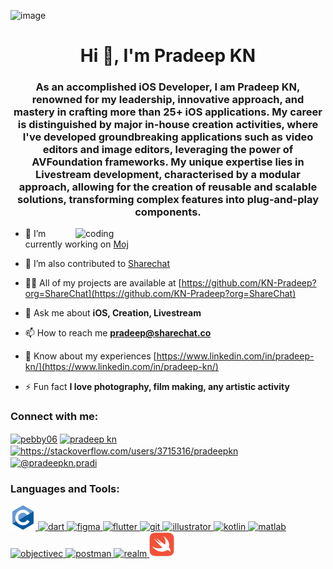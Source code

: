 ![image](https://github.com/KN-Pradeep/KN-Pradeep/assets/55530732/6a84ab67-b4dd-45f5-a33a-24f5ab95d461)

<h1 align="center">Hi 👋, I'm Pradeep KN</h1>
<h3 align="center">As an accomplished iOS Developer, I am Pradeep KN, renowned for my leadership, innovative approach, and mastery in crafting more than 25+ iOS applications. My career is distinguished by major in-house creation activities, where I've developed groundbreaking applications such as video editors and image editors, leveraging the power of AVFoundation frameworks. My unique expertise lies in Livestream development, characterised by a modular approach, allowing for the creation of reusable and scalable solutions, transforming complex features into plug-and-play components.</h3>
<img align="right" alt="coding" width="400" src="https://github.com/KN-Pradeep/KN-Pradeep/assets/55530732/95c39f87-9696-4dd8-8d45-f7b315fac2a9">

- 🔭 I’m currently working on [Moj](https://github.com/ShareChat/moj-ios)

- 👯 I’m also contributed to [Sharechat](https://github.com/ShareChat/sharechat-ios)

- 👨‍💻 All of my projects are available at [https://github.com/KN-Pradeep?org=ShareChat](https://github.com/KN-Pradeep?org=ShareChat)

- 💬 Ask me about **iOS, Creation, Livestream**

- 📫 How to reach me **pradeep@sharechat.co**

- 📄 Know about my experiences [https://www.linkedin.com/in/pradeep-kn/](https://www.linkedin.com/in/pradeep-kn/)

- ⚡ Fun fact **I love photography, film making, any artistic activity**

<h3 align="left">Connect with me:</h3>
<p align="left">
<a href="https://twitter.com/pebby06" target="blank"><img align="center" src="https://raw.githubusercontent.com/rahuldkjain/github-profile-readme-generator/master/src/images/icons/Social/twitter.svg" alt="pebby06" height="30" width="40" /></a>
<a href="https://linkedin.com/in/pradeep kn" target="blank"><img align="center" src="https://raw.githubusercontent.com/rahuldkjain/github-profile-readme-generator/master/src/images/icons/Social/linked-in-alt.svg" alt="pradeep kn" height="30" width="40" /></a>
<a href="https://stackoverflow.com/users/https://stackoverflow.com/users/3715316/pradeepkn" target="blank"><img align="center" src="https://raw.githubusercontent.com/rahuldkjain/github-profile-readme-generator/master/src/images/icons/Social/stack-overflow.svg" alt="https://stackoverflow.com/users/3715316/pradeepkn" height="30" width="40" /></a>
<a href="https://medium.com/@pradeepkn.pradi" target="blank"><img align="center" src="https://raw.githubusercontent.com/rahuldkjain/github-profile-readme-generator/master/src/images/icons/Social/medium.svg" alt="@pradeepkn.pradi" height="30" width="40" /></a>
</p>

<h3 align="left">Languages and Tools:</h3>
<p align="left"> <a href="https://www.cprogramming.com/" target="_blank" rel="noreferrer"> <img src="https://raw.githubusercontent.com/devicons/devicon/master/icons/c/c-original.svg" alt="c" width="40" height="40"/> </a> <a href="https://dart.dev" target="_blank" rel="noreferrer"> <img src="https://www.vectorlogo.zone/logos/dartlang/dartlang-icon.svg" alt="dart" width="40" height="40"/> </a> <a href="https://www.figma.com/" target="_blank" rel="noreferrer"> <img src="https://www.vectorlogo.zone/logos/figma/figma-icon.svg" alt="figma" width="40" height="40"/> </a> <a href="https://flutter.dev" target="_blank" rel="noreferrer"> <img src="https://www.vectorlogo.zone/logos/flutterio/flutterio-icon.svg" alt="flutter" width="40" height="40"/> </a> <a href="https://git-scm.com/" target="_blank" rel="noreferrer"> <img src="https://www.vectorlogo.zone/logos/git-scm/git-scm-icon.svg" alt="git" width="40" height="40"/> </a> <a href="https://www.adobe.com/in/products/illustrator.html" target="_blank" rel="noreferrer"> <img src="https://www.vectorlogo.zone/logos/adobe_illustrator/adobe_illustrator-icon.svg" alt="illustrator" width="40" height="40"/> </a> <a href="https://kotlinlang.org" target="_blank" rel="noreferrer"> <img src="https://www.vectorlogo.zone/logos/kotlinlang/kotlinlang-icon.svg" alt="kotlin" width="40" height="40"/> </a> <a href="https://www.mathworks.com/" target="_blank" rel="noreferrer"> <img src="https://upload.wikimedia.org/wikipedia/commons/2/21/Matlab_Logo.png" alt="matlab" width="40" height="40"/> </a> <a href="https://developer.apple.com/library/archive/documentation/Cocoa/Conceptual/ProgrammingWithObjectiveC/Introduction/Introduction.html" target="_blank" rel="noreferrer"> <img src="https://www.vectorlogo.zone/logos/apple_objectivec/apple_objectivec-icon.svg" alt="objectivec" width="40" height="40"/> </a> <a href="https://postman.com" target="_blank" rel="noreferrer"> <img src="https://www.vectorlogo.zone/logos/getpostman/getpostman-icon.svg" alt="postman" width="40" height="40"/> </a> <a href="https://realm.io/" target="_blank" rel="noreferrer"> <img src="https://raw.githubusercontent.com/bestofjs/bestofjs-webui/8665e8c267a0215f3159df28b33c365198101df5/public/logos/realm.svg" alt="realm" width="40" height="40"/> </a> <a href="https://developer.apple.com/swift/" target="_blank" rel="noreferrer"> <img src="https://raw.githubusercontent.com/devicons/devicon/master/icons/swift/swift-original.svg" alt="swift" width="40" height="40"/> </a> </p>
